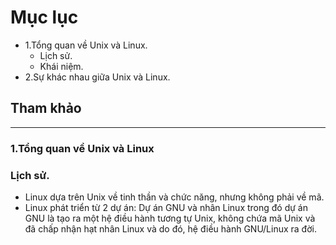 # Mục lục  
- 1.Tổng quan về Unix và Linux.
  - Lịch sử.
  - Khái niệm.
- 2.Sự khác nhau giữa Unix và Linux.  

## Tham khảo  

---

### 1.Tổng quan về Unix và Linux

### Lịch sử.
- Linux dựa trên Unix về tinh thần và chức năng, nhưng không phải về mã.  
- Linux phát triển từ 2 dự án: Dự án GNU và nhân Linux trong đó dự án GNU là tạo ra một hệ điều hành tương tự Unix, không chứa mã Unix và đã chấp nhận hạt nhân Linux và do đó, hệ điều hành GNU/Linux ra đời.  


